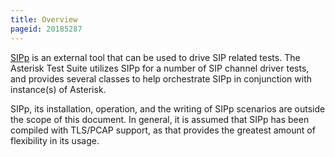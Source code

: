 ```yaml
---
title: Overview
pageid: 20185287
---
```


[SIPp](http://sipp.sourceforge.net/doc/reference.html) is an external tool that can be used to drive SIP related tests. The Asterisk Test Suite utilizes SIPp for a number of SIP channel driver tests, and provides several classes to help orchestrate SIPp in conjunction with instance(s) of Asterisk.

SIPp, its installation, operation, and the writing of SIPp scenarios are outside the scope of this document. In general, it is assumed that SIPp has been compiled with TLS/PCAP support, as that provides the greatest amount of flexibility in its usage.
